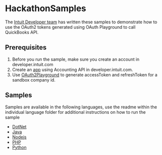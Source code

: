 # HackathonSamples

The [Intuit Developer team](https://developer.intuit.com) has written these samples to demonstrate how to use the OAuth2 tokens generated using OAuth Playground to call QuickBooks API.


## Prerequisites

1. Before you run the sample, make sure you create an account in developer.intuit.com 
2. Create an [app](https://developer.intuit.com/v2/ui#/app/startcreate) using Accounting API in developer.intuit.com.
3. Use [OAuth2Playground](https://developer.intuit.com/v2/ui#/playground) to generate accessToken and refreshToken for a sandbox company id.


## Samples

Samples are available in the following languages, use the readme within the individual language folder for additional instructions on how to run the sample
* [DotNet](dotnet)
* [Java](java)
* [Nodejs](nodejs)
* [PHP](php)
* [Python](python)